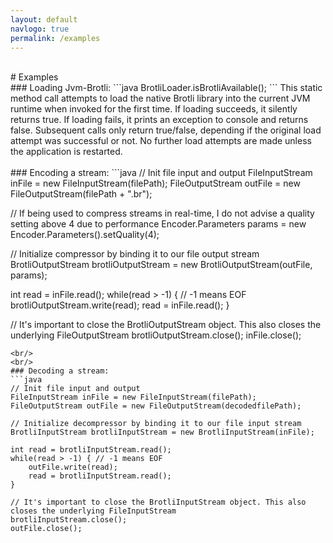 ```yaml
---
layout: default
navlogo: true
permalink: /examples
---
```


<style>{% include landing.css %}</style>

<br/>
# Examples
<br/>
### Loading Jvm-Brotli:
```java
	BrotliLoader.isBrotliAvailable();
```
This static method call attempts to load the native Brotli library into the current JVM runtime when invoked for the first time. If loading succeeds, it silently returns true. If loading fails, it prints an exception to console and returns false. Subsequent calls only return true/false, depending if the original load attempt was successful or not. No further load attempts are made unless the application is restarted.
<br/>
<br/>
### Encoding a stream:
```java
// Init file input and output
FileInputStream inFile = new FileInputStream(filePath);
FileOutputStream outFile = new FileOutputStream(filePath + ".br");

// If being used to compress streams in real-time, I do not advise a quality setting above 4 due to performance
Encoder.Parameters params = new Encoder.Parameters().setQuality(4);

// Initialize compressor by binding it to our file output stream
BrotliOutputStream brotliOutputStream = new BrotliOutputStream(outFile, params);

int read = inFile.read();
while(read > -1) { // -1 means EOF
    brotliOutputStream.write(read);
    read = inFile.read();
}

// It's important to close the BrotliOutputStream object. This also closes the underlying FileOutputStream
brotliOutputStream.close();
inFile.close();
```
<br/>
<br/>
### Decoding a stream:
```java
// Init file input and output
FileInputStream inFile = new FileInputStream(filePath);
FileOutputStream outFile = new FileOutputStream(decodedfilePath);

// Initialize decompressor by binding it to our file input stream
BrotliInputStream brotliInputStream = new BrotliInputStream(inFile);

int read = brotliInputStream.read();
while(read > -1) { // -1 means EOF
    outFile.write(read);
    read = brotliInputStream.read();
}

// It's important to close the BrotliInputStream object. This also closes the underlying FileInputStream
brotliInputStream.close();
outFile.close();
```